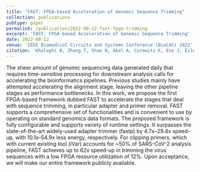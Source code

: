 ```yaml
---
title: "FAST: FPGA-based Acceleration of Genomic Sequence Trimming"
collection: publications
pubtype: paper
permalink: /publication/2022-08-12-fast-fpga-trimming
excerpt: 'FAST: FPGA-based Acceleration of Genomic Sequence Trimming'
date: 2022-08-12
venue: 'IEEE Biomedical Circuits and Systems Conference (BioCAS) 2022'
citation: 'Khaleghi B, Zhang T, Shao N, Akel A, Curewitz K, Eno J, Eilert S, <b>Moshiri N</b>, Rosing T (2022). "FAST: FPGA-based Acceleration of Genomic Sequence Trimming." <i>IEEE Biomedical Circuits and Systems Conference (BioCAS) 2022</i>. <a href="https://doi.org/10.1109/BioCAS54905.2022.9948621" target="_blank">doi:10.1109/BioCAS54905.2022.9948621</a>'
---
```

The sheer amount of genomic sequencing data generated daily that requires time-sensitive processing for downstream analysis calls for accelerating the bioinformatics pipelines. Previous studies mainly have attempted accelerating the alignment stage, leaving the other pipeline stages as performance bottlenecks. In this work, we propose the first FPGA-based framework dubbed FAST to accelerate the stages that deal with sequence trimming, in particular adapter and primer removal. FAST supports a comprehensive set of functionalities and is convenient to use by operating on standard genomics data formats. The proposed framework is fully configurable and supports variety of runtime settings. It surpasses the state-of-the-art widely-used adapter trimmer (fastp) by 4.7x–29.4x speed-up, with 10.1x–54.9x less energy, respectively. For clipping primers, which with current existing tool (iVar) accounts for ~50% of SARS-CoV-2 analysis pipeline, FAST achieves up to 62x speed-up in trimming the virus sequences with a low FPGA resource utilization of 12%. Upon acceptance, we will make our entire framework publicly available.
